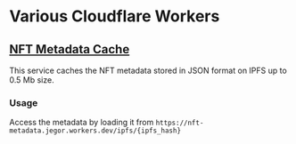# Various Cloudflare Workers

## [NFT Metadata Cache](./nft-metadata/)
This service caches the NFT metadata stored in JSON format on IPFS up to 0.5 Mb size.

### Usage
Access the metadata by loading it from `https://nft-metadata.jegor.workers.dev/ipfs/{ipfs_hash}`

